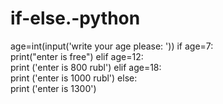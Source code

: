 # if-else.-python
age=int(input('write your age please: '))
 if age=7:   
   print("enter is free") 
elif  age=12:    
   print ('enter is 800 rubl') 
elif age=18:    
   print ('enter is 1000 rubl')
 else:  
   print ('enter is 1300')
